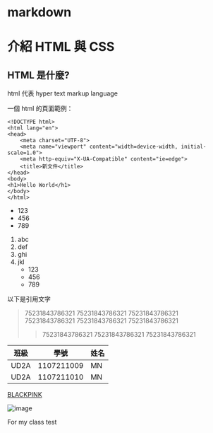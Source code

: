 # markdown
# 介紹 HTML 與 CSS
## HTML 是什麼?

html 代表 hyper text markup language

一個 html 的頁面範例：

    <!DOCTYPE html>
    <html lang="en">
    <head>
        <meta charset="UTF-8">
        <meta name="viewport" content="width=device-width, initial-scale=1.0">
        <meta http-equiv="X-UA-Compatible" content="ie=edge">
        <title>新文件</title>
    </head>
    <body>
    <h1>Hello World</h1>
    </body>
    </html>
    
    
* 123
* 456
* 789

1. abc
2. def
3. ghi
4. jkl
    * 123
    * 456
    * 789



以下是引用文字
>75231843786321 75231843786321 75231843786321
>75231843786321 75231843786321 75231843786321
>>75231843786321 75231843786321 75231843786321




|  班級  |     學號       |   姓名  |
|  ----- |    ---------  |  ------ |
|  UD2A  |   1107211009  |    MN   |
|  UD2A  |   1107211010  |    MN   |

[BLACKPINK](https://www.youtube.com/channel/UCOmHUn--16B90oW2L6FRR3A)


![image](https://pullman.accor.com/destinations/country/thailand-1400x788-1.jpg)

For my class test
